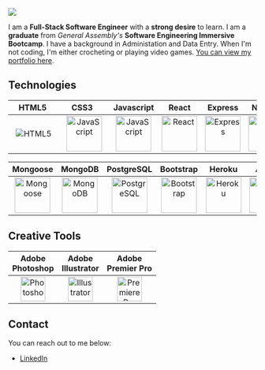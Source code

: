 <p>
  <img src="https://i.imgur.com/RsgIqjT.png" />
</p>

I am a **Full-Stack Software Engineer** with a **strong desire** to learn. I am a **graduate** from _General Assembly's_ **Software Engineering Immersive Bootcamp**. I have a background in Administation and Data Entry. When I'm not coding, I'm either crocheting or playing video games. [You can view my portfolio here](https://becp12.github.io/portfolio-website/).

## Technologies

  | &nbsp;&nbsp;&nbsp;HTML5&nbsp;&nbsp;&nbsp;&nbsp; | &nbsp;&nbsp;&nbsp;&nbsp;CSS3&nbsp;&nbsp;&nbsp;&nbsp;&nbsp;&nbsp; | Javascript | React | Express | Node.js | Python | Django |
  |:----: |:----:| :----:     | :----:| :----:  | :----:  | :----: | :----: |
  | ![HTML5](https://raw.githubusercontent.com/danielcranney/readme-generator/main/public/icons/skills/html5-colored.svg)| <img src="https://raw.githubusercontent.com/danielcranney/readme-generator/main/public/icons/skills/css3-colored.svg" width="72" alt="JavaScript"/> | <img src="https://raw.githubusercontent.com/danielcranney/readme-generator/main/public/icons/skills/javascript-colored.svg" width="72" alt="JavaScript" /> | <img src="https://raw.githubusercontent.com/danielcranney/readme-generator/main/public/icons/skills/react-colored.svg" width="72" alt="React" /> | <picture><source media="(prefers-color-scheme: dark)" srcset="https://i.imgur.com/aXYAPik.png"><source media="(prefers-color-scheme: light)" srcset="https://raw.githubusercontent.com/danielcranney/readme-generator/main/public/icons/skills/express-colored.svg"><img alt="Express" src="https://raw.githubusercontent.com/danielcranney/readme-generator/main/public/icons/skills/express-colored.svg" vertical-align="center" width="72"></picture> | <img src="https://raw.githubusercontent.com/danielcranney/readme-generator/main/public/icons/skills/nodejs-colored.svg" width="72" alt="NodeJS" /> |  <img src="https://raw.githubusercontent.com/danielcranney/readme-generator/main/public/icons/skills/python-colored.svg" width="72" alt="Python" /> | <img src="https://raw.githubusercontent.com/danielcranney/readme-generator/main/public/icons/skills/django-colored.svg" width="72" alt="Django" /> |
  
  | Mongoose | MongoDB | PostgreSQL | Bootstrap | Heroku | Azure |
  | :----:   | :----:  | :----:     | :----:    | :----: | :---: |
  | <img src="https://i.imgur.com/TiDUvti.png" width="72" alt="Mongoose" /> | <img src="https://raw.githubusercontent.com/danielcranney/readme-generator/main/public/icons/skills/mongodb-colored.svg" width="72" alt="MongoDB" /> | <img src="https://raw.githubusercontent.com/danielcranney/readme-generator/main/public/icons/skills/postgresql-colored.svg" width="72" alt="PostgreSQL" /> | <img src="https://raw.githubusercontent.com/danielcranney/readme-generator/main/public/icons/skills/bootstrap-colored.svg" width="72" alt="Bootstrap" /> | <img src="https://raw.githubusercontent.com/danielcranney/readme-generator/main/public/icons/skills/heroku-colored.svg" width="72" alt="Heroku" /> | <img src="https://upload.wikimedia.org/wikipedia/commons/thumb/f/fa/Microsoft_Azure.svg/1200px-Microsoft_Azure.svg.png" width="72" alt="Azure" />

## Creative Tools

| Adobe</br>Photoshop | Adobe</br>Illustrator | Adobe</br>Premier Pro |
| :----:          | :----:            | :----:            |
| <img src="https://raw.githubusercontent.com/danielcranney/readme-generator/main/public/icons/skills/photoshop-colored.svg" width="50" alt="Photoshop" /> | <img src="https://raw.githubusercontent.com/danielcranney/readme-generator/main/public/icons/skills/illustrator-colored.svg" width="50" alt="Illustrator" /> | <img src="https://raw.githubusercontent.com/danielcranney/readme-generator/main/public/icons/skills/premierepro-colored.svg" width="50" alt="Premiere Pro" /> |

## Contact
You can reach out to me below:  
- [LinkedIn](https://www.linkedin.com/in/rebecca--preece/)  

<!--
**becp12/becp12** is a ✨ _special_ ✨ repository because its `README.md` (this file) appears on your GitHub profile.

Here are some ideas to get you started:

- 🔭 I’m currently working on ...
- 🌱 I’m currently learning ...
- 🤔 I’m looking for help with ...
- 📫 How to reach me: ...
- 😄 Pronouns: ...
- ⚡ Fun fact: ...
-->
